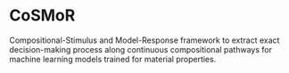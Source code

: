 # CoSMoR
Compositional-Stimulus and Model-Response framework to extract exact decision-making process along continuous compositional pathways for machine learning models trained for material properties.
